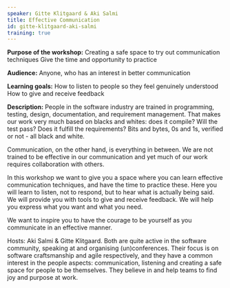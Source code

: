 ```yaml
---
speaker: Gitte Klitgaard & Aki Salmi
title: Effective Communication
id: gitte-klitgaard-aki-salmi
training: true
---
```

**Purpose of the workshop:**
Creating a safe space to try out communication techniques
Give the time and opportunity to practice

**Audience:**
Anyone, who has an interest in better communication

**Learning goals:**
How to listen to people so they feel genuinely understood
How to give and receive feedback

**Description:**
People in the software industry are trained in programming, testing, design, documentation, and requirement management. That makes our work very much based on blacks and whites: does it compile? Will the test pass? Does it fulfill the requirements? Bits and bytes, 0s and 1s, verified or not - all black and white.

Communication, on the other hand, is everything in between.
We are not trained to be effective in our communication and yet much of our work requires collaboration with others.

In this workshop we want to give you a space where you can learn effective communication techniques, and have the time to practice these.
Here you will learn to listen, not to respond, but to hear what is actually being said. We will provide you with tools to give and receive feedback. We will help you express what you want and what you need.

We want to inspire you to have the courage to be yourself as you communicate in an effective manner.

Hosts:
Aki Salmi & Gitte Klitgaard. Both are quite active in the software community, speaking at and organising (un)conferences. Their focus is on software craftsmanship and agile respectively, and they have a common interest in the people aspects: communication, listening and creating a safe space for people to be themselves.
They believe in and help teams to find joy and purpose at work.
